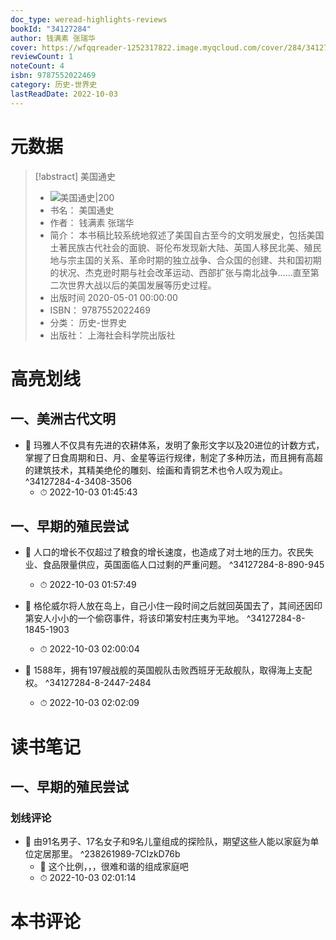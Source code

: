 ```yaml
---
doc_type: weread-highlights-reviews
bookId: "34127284"
author: 钱满素 张瑞华
cover: https://wfqqreader-1252317822.image.myqcloud.com/cover/284/34127284/t7_34127284.jpg
reviewCount: 1
noteCount: 4
isbn: 9787552022469
category: 历史-世界史
lastReadDate: 2022-10-03
---
```

# 元数据
> [!abstract] 美国通史
> - ![ 美国通史|200](https://wfqqreader-1252317822.image.myqcloud.com/cover/284/34127284/t7_34127284.jpg)
> - 书名： 美国通史
> - 作者： 钱满素 张瑞华
> - 简介： 本书稿比较系统地叙述了美国自古至今的文明发展史，包括美国土著民族古代社会的面貌、哥伦布发现新大陆、英国人移民北美、殖民地与宗主国的关系、革命时期的独立战争、合众国的创建、共和国初期的状况、杰克逊时期与社会改革运动、西部扩张与南北战争……直至第二次世界大战以后的美国发展等历史过程。
> - 出版时间 2020-05-01 00:00:00
> - ISBN： 9787552022469
> - 分类： 历史-世界史
> - 出版社： 上海社会科学院出版社

# 高亮划线

## 一、美洲古代文明


- 📌 玛雅人不仅具有先进的农耕体系，发明了象形文字以及20进位的计数方式，掌握了日食周期和日、月、金星等运行规律，制定了多种历法，而且拥有高超的建筑技术，其精美绝伦的雕刻、绘画和青铜艺术也令人叹为观止。 ^34127284-4-3408-3506
    - ⏱ 2022-10-03 01:45:43 
## 一、早期的殖民尝试


- 📌 人口的增长不仅超过了粮食的增长速度，也造成了对土地的压力。农民失业、食品限量供应，英国面临人口过剩的严重问题。 ^34127284-8-890-945
    - ⏱ 2022-10-03 01:57:49 

- 📌 格伦威尔将人放在岛上，自己小住一段时间之后就回英国去了，其间还因印第安人小小的一个偷窃事件，将该印第安村庄夷为平地。 ^34127284-8-1845-1903
    - ⏱ 2022-10-03 02:00:04 

- 📌 1588年，拥有197艘战舰的英国舰队击败西班牙无敌舰队，取得海上支配权。 ^34127284-8-2447-2484
    - ⏱ 2022-10-03 02:02:09 
# 读书笔记

## 一、早期的殖民尝试

### 划线评论
- 📌 由91名男子、17名女子和9名儿童组成的探险队，期望这些人能以家庭为单位定居那里。  ^238261989-7CIzkD76b
    - 💭 这个比例，，，很难和谐的组成家庭吧
    - ⏱ 2022-10-03 02:01:14
   
# 本书评论
